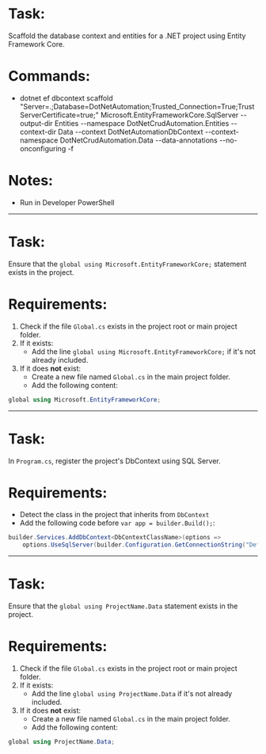 ﻿# Task:
Scaffold the database context and entities for a .NET project using Entity Framework Core.

# Commands:
- dotnet ef dbcontext scaffold "Server=.;Database=DotNetAutomation;Trusted_Connection=True;TrustServerCertificate=true;" Microsoft.EntityFrameworkCore.SqlServer --output-dir Entities --namespace DotNetCrudAutomation.Entities --context-dir Data --context DotNetAutomationDbContext --context-namespace DotNetCrudAutomation.Data --data-annotations --no-onconfiguring -f

# Notes:
- Run in Developer PowerShell

-----

# Task:
Ensure that the `global using Microsoft.EntityFrameworkCore;` statement exists in the project.

# Requirements:
1. Check if the file `Global.cs` exists in the project root or main project folder.
2. If it exists:
   - Add the line `global using Microsoft.EntityFrameworkCore;` if it's not already included.
3. If it does **not** exist:
   - Create a new file named `Global.cs` in the main project folder.
   - Add the following content:

```csharp
global using Microsoft.EntityFrameworkCore;
```

-----

# Task:
In `Program.cs`, register the project's DbContext using SQL Server.

# Requirements:
- Detect the class in the project that inherits from `DbContext`
- Add the following code before `var app = builder.Build();`:

```csharp
builder.Services.AddDbContext<DbContextClassName>(options =>
    options.UseSqlServer(builder.Configuration.GetConnectionString("DefaultConnection")));
```

----

# Task:
Ensure that the `global using ProjectName.Data` statement exists in the project.

# Requirements:
1. Check if the file `Global.cs` exists in the project root or main project folder.
2. If it exists:
   - Add the line `global using ProjectName.Data` if it's not already included.
3. If it does **not** exist:
   - Create a new file named `Global.cs` in the main project folder.
   - Add the following content:

```csharp
global using ProjectName.Data;
```